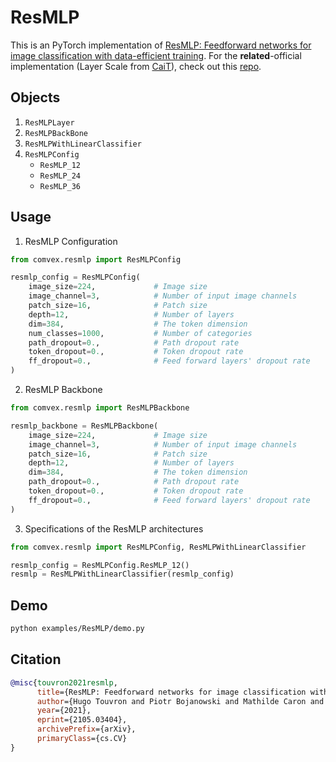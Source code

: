 # ResMLP

This is an PyTorch implementation of [ResMLP: Feedforward networks for image classification with data-efficient training](https://arxiv.org/abs/2105.03404). For the **related**-official implementation (Layer Scale from [CaiT](https://arxiv.org/abs/2103.17239)), check out this [repo](https://github.com/facebookresearch/deit/blob/main/cait_models.py#L130).

## Objects

1. `ResMLPLayer`
2. `ResMLPBackBone`
3. `ResMLPWithLinearClassifier`
4. `ResMLPConfig`
   - `ResMLP_12`
   - `ResMLP_24`
   - `ResMLP_36`

## Usage

1. ResMLP Configuration

```python
from comvex.resmlp import ResMLPConfig

resmlp_config = ResMLPConfig(
    image_size=224,             # Image size
    image_channel=3,            # Number of input image channels
    patch_size=16,              # Patch size
    depth=12,                   # Number of layers
    dim=384,                    # The token dimension
    num_classes=1000,           # Number of categories
    path_dropout=0.,            # Path dropout rate
    token_dropout=0.,           # Token dropout rate
    ff_dropout=0.,              # Feed forward layers' dropout rate
)
```

2. ResMLP Backbone

```python
from comvex.resmlp import ResMLPBackbone

resmlp_backbone = ResMLPBackbone(
    image_size=224,             # Image size
    image_channel=3,            # Number of input image channels
    patch_size=16,              # Patch size
    depth=12,                   # Number of layers
    dim=384,                    # The token dimension
    path_dropout=0.,            # Path dropout rate
    token_dropout=0.,           # Token dropout rate
    ff_dropout=0.,              # Feed forward layers' dropout rate
)
```

3. Specifications of the ResMLP architectures

```python
from comvex.resmlp import ResMLPConfig, ResMLPWithLinearClassifier

resmlp_config = ResMLPConfig.ResMLP_12()
resmlp = ResMLPWithLinearClassifier(resmlp_config)
```

## Demo

```bash
python examples/ResMLP/demo.py
```

## Citation

```bibtex
@misc{touvron2021resmlp,
      title={ResMLP: Feedforward networks for image classification with data-efficient training},
      author={Hugo Touvron and Piotr Bojanowski and Mathilde Caron and Matthieu Cord and Alaaeldin El-Nouby and Edouard Grave and Armand Joulin and Gabriel Synnaeve and Jakob Verbeek and Hervé Jégou},
      year={2021},
      eprint={2105.03404},
      archivePrefix={arXiv},
      primaryClass={cs.CV}
}
```
